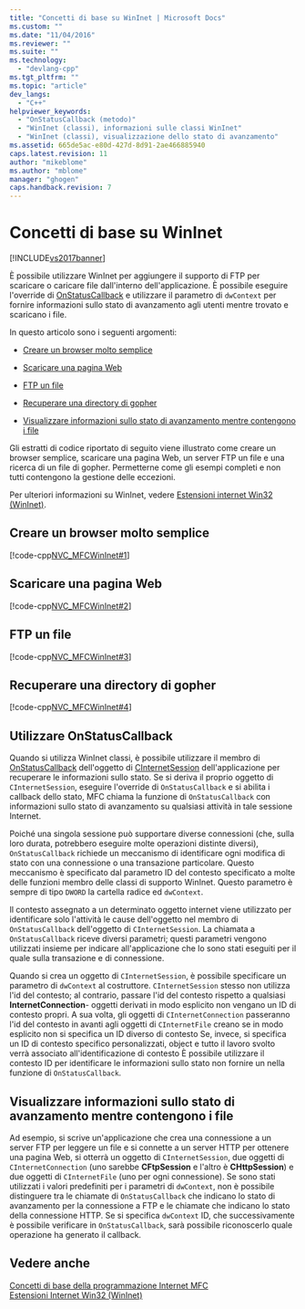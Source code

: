 ```yaml
---
title: "Concetti di base su WinInet | Microsoft Docs"
ms.custom: ""
ms.date: "11/04/2016"
ms.reviewer: ""
ms.suite: ""
ms.technology: 
  - "devlang-cpp"
ms.tgt_pltfrm: ""
ms.topic: "article"
dev_langs: 
  - "C++"
helpviewer_keywords: 
  - "OnStatusCallback (metodo)"
  - "WinInet (classi), informazioni sulle classi WinInet"
  - "WinInet (classi), visualizzazione dello stato di avanzamento"
ms.assetid: 665de5ac-e80d-427d-8d91-2ae466885940
caps.latest.revision: 11
author: "mikeblome"
ms.author: "mblome"
manager: "ghogen"
caps.handback.revision: 7
---
```

# Concetti di base su WinInet
[!INCLUDE[vs2017banner](../assembler/inline/includes/vs2017banner.md)]

È possibile utilizzare WinInet per aggiungere il supporto di FTP per scaricare o caricare file dall'interno dell'applicazione.  È possibile eseguire l'override di [OnStatusCallback](../Topic/CInternetSession::OnStatusCallback.md) e utilizzare il parametro di `dwContext` per fornire informazioni sullo stato di avanzamento agli utenti mentre trovato e scaricano i file.  
  
 In questo articolo sono i seguenti argomenti:  
  
-   [Creare un browser molto semplice](#_core_create_a_very_simple_browser)  
  
-   [Scaricare una pagina Web](#_core_download_a_web_page)  
  
-   [FTP un file](#_core_ftp_a_file)  
  
-   [Recuperare una directory di gopher](#_core_retrieve_a_gopher_directory)  
  
-   [Visualizzare informazioni sullo stato di avanzamento mentre contengono i file](#_core_display_progress_information_while_transferring_files)  
  
 Gli estratti di codice riportato di seguito viene illustrato come creare un browser semplice, scaricare una pagina Web, un server FTP un file e una ricerca di un file di gopher.  Permetterne come gli esempi completi e non tutti contengono la gestione delle eccezioni.  
  
 Per ulteriori informazioni su WinInet, vedere [Estensioni internet Win32 \(WinInet\)](../mfc/win32-internet-extensions-wininet.md).  
  
##  <a name="_core_create_a_very_simple_browser"></a> Creare un browser molto semplice  
 [!code-cpp[NVC_MFCWinInet#1](../mfc/codesnippet/CPP/wininet-basics_1.cpp)]  
  
##  <a name="_core_download_a_web_page"></a> Scaricare una pagina Web  
 [!code-cpp[NVC_MFCWinInet#2](../mfc/codesnippet/CPP/wininet-basics_2.cpp)]  
  
##  <a name="_core_ftp_a_file"></a> FTP un file  
 [!code-cpp[NVC_MFCWinInet#3](../mfc/codesnippet/CPP/wininet-basics_3.cpp)]  
  
##  <a name="_core_retrieve_a_gopher_directory"></a> Recuperare una directory di gopher  
 [!code-cpp[NVC_MFCWinInet#4](../mfc/codesnippet/CPP/wininet-basics_4.cpp)]  
  
## Utilizzare OnStatusCallback  
 Quando si utilizza WinInet classi, è possibile utilizzare il membro di [OnStatusCallback](../Topic/CInternetSession::OnStatusCallback.md) dell'oggetto di [CInternetSession](../mfc/reference/cinternetsession-class.md) dell'applicazione per recuperare le informazioni sullo stato.  Se si deriva il proprio oggetto di `CInternetSession`, eseguire l'override di `OnStatusCallback` e si abilita i callback dello stato, MFC chiama la funzione di `OnStatusCallback` con informazioni sullo stato di avanzamento su qualsiasi attività in tale sessione Internet.  
  
 Poiché una singola sessione può supportare diverse connessioni \(che, sulla loro durata, potrebbero eseguire molte operazioni distinte diversi\), `OnStatusCallback` richiede un meccanismo di identificare ogni modifica di stato con una connessione o una transazione particolare.  Questo meccanismo è specificato dal parametro ID del contesto specificato a molte delle funzioni membro delle classi di supporto WinInet.  Questo parametro è sempre di tipo `DWORD` la cartella radice ed `dwContext`.  
  
 Il contesto assegnato a un determinato oggetto internet viene utilizzato per identificare solo l'attività le cause dell'oggetto nel membro di `OnStatusCallback` dell'oggetto di `CInternetSession`.  La chiamata a `OnStatusCallback` riceve diversi parametri; questi parametri vengono utilizzati insieme per indicare all'applicazione che lo sono stati eseguiti per il quale sulla transazione e di connessione.  
  
 Quando si crea un oggetto di `CInternetSession`, è possibile specificare un parametro di `dwContext` al costruttore.  `CInternetSession` stesso non utilizza l'id del contesto; al contrario, passare l'id del contesto rispetto a qualsiasi **InternetConnection**\- oggetti derivati in modo esplicito non vengano un ID di contesto propri.  A sua volta, gli oggetti di `CInternetConnection` passeranno l'id del contesto in avanti agli oggetti di `CInternetFile` creano se in modo esplicito non si specifica un ID diverso di contesto  Se, invece, si specifica un ID di contesto specifico personalizzati, object e tutto il lavoro svolto verrà associato all'identificazione di contesto  È possibile utilizzare il contesto ID per identificare le informazioni sullo stato non fornire un nella funzione di `OnStatusCallback`.  
  
##  <a name="_core_display_progress_information_while_transferring_files"></a> Visualizzare informazioni sullo stato di avanzamento mentre contengono i file  
 Ad esempio, si scrive un'applicazione che crea una connessione a un server FTP per leggere un file e si connette a un server HTTP per ottenere una pagina Web, si otterrà un oggetto di `CInternetSession`, due oggetti di `CInternetConnection` \(uno sarebbe **CFtpSession** e l'altro è **CHttpSession**\) e due oggetti di `CInternetFile` \(uno per ogni connessione\).  Se sono stati utilizzati i valori predefiniti per i parametri di `dwContext`, non è possibile distinguere tra le chiamate di `OnStatusCallback` che indicano lo stato di avanzamento per la connessione a FTP e le chiamate che indicano lo stato della connessione HTTP.  Se si specifica `dwContext` ID, che successivamente è possibile verificare in `OnStatusCallback`, sarà possibile riconoscerlo quale operazione ha generato il callback.  
  
## Vedere anche  
 [Concetti di base della programmazione Internet MFC](../mfc/mfc-internet-programming-basics.md)   
 [Estensioni Internet Win32 \(WinInet\)](../mfc/win32-internet-extensions-wininet.md)